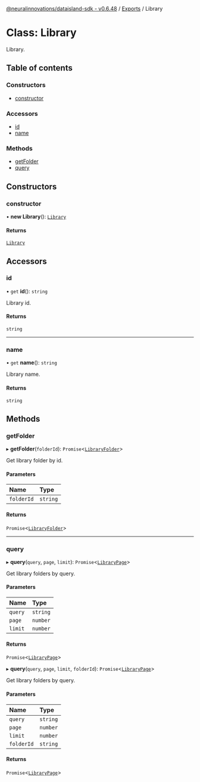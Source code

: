 [@neuralinnovations/dataisland-sdk - v0.6.48](../../README.md) / [Exports](../modules.md) / Library

# Class: Library

Library.

## Table of contents

### Constructors

- [constructor](Library.md#constructor)

### Accessors

- [id](Library.md#id)
- [name](Library.md#name)

### Methods

- [getFolder](Library.md#getfolder)
- [query](Library.md#query)

## Constructors

### constructor

• **new Library**(): [`Library`](Library.md)

#### Returns

[`Library`](Library.md)

## Accessors

### id

• `get` **id**(): `string`

Library id.

#### Returns

`string`

___

### name

• `get` **name**(): `string`

Library name.

#### Returns

`string`

## Methods

### getFolder

▸ **getFolder**(`folderId`): `Promise`\<[`LibraryFolder`](LibraryFolder.md)\>

Get library folder by id.

#### Parameters

| Name | Type |
| :------ | :------ |
| `folderId` | `string` |

#### Returns

`Promise`\<[`LibraryFolder`](LibraryFolder.md)\>

___

### query

▸ **query**(`query`, `page`, `limit`): `Promise`\<[`LibraryPage`](LibraryPage.md)\>

Get library folders by query.

#### Parameters

| Name | Type |
| :------ | :------ |
| `query` | `string` |
| `page` | `number` |
| `limit` | `number` |

#### Returns

`Promise`\<[`LibraryPage`](LibraryPage.md)\>

▸ **query**(`query`, `page`, `limit`, `folderId`): `Promise`\<[`LibraryPage`](LibraryPage.md)\>

Get library folders by query.

#### Parameters

| Name | Type |
| :------ | :------ |
| `query` | `string` |
| `page` | `number` |
| `limit` | `number` |
| `folderId` | `string` |

#### Returns

`Promise`\<[`LibraryPage`](LibraryPage.md)\>
